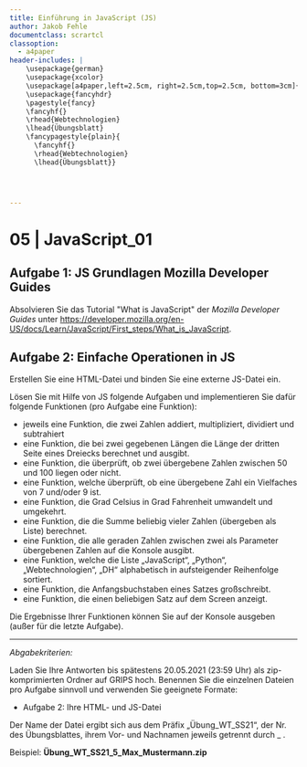 ```yaml
---
title: Einführung in JavaScript (JS)
author: Jakob Fehle
documentclass: scrartcl
classoption:
  - a4paper
header-includes: |
    \usepackage{german} 
	\usepackage{xcolor}
    \usepackage[a4paper,left=2.5cm, right=2.5cm,top=2.5cm, bottom=3cm]{geometry}
    \usepackage{fancyhdr}
    \pagestyle{fancy}
    \fancyhf{}
    \rhead{Webtechnologien}
    \lhead{Übungsblatt}
    \fancypagestyle{plain}{
      \fancyhf{}
      \rhead{Webtechnologien}
      \lhead{Übungsblatt}}




---
```



# 05 | JavaScript_01

## Aufgabe 1: JS Grundlagen Mozilla Developer Guides

Absolvieren Sie das Tutorial "What is JavaScript" der _Mozilla Developer Guides_ unter https://developer.mozilla.org/en-US/docs/Learn/JavaScript/First_steps/What_is_JavaScript.

## Aufgabe 2: Einfache Operationen in JS

Erstellen Sie eine HTML-Datei und binden Sie eine externe JS-Datei ein.

Lösen Sie mit Hilfe von JS folgende Aufgaben und implementieren Sie dafür folgende Funktionen (pro Aufgabe eine Funktion):

- jeweils eine Funktion, die zwei Zahlen addiert, multipliziert, dividiert und subtrahiert
- eine Funktion, die bei zwei gegebenen Längen die Länge der dritten Seite eines Dreiecks berechnet und ausgibt.
- eine Funktion, die überprüft, ob zwei übergebene Zahlen zwischen 50 und 100 liegen oder nicht.
- eine Funktion, welche überprüft, ob eine übergebene Zahl ein Vielfaches von 7 und/oder 9 ist.
- eine Funktion, die Grad Celsius in Grad Fahrenheit umwandelt und umgekehrt.
- eine Funktion, die die Summe beliebig vieler Zahlen (übergeben als Liste) berechnet.
- eine Funktion, die alle geraden Zahlen zwischen zwei als Parameter übergebenen Zahlen auf die Konsole ausgibt.
- eine Funktion, welche die Liste „JavaScript“, „Python“, „Webtechnologien“, „DH“ alphabetisch in aufsteigender Reihenfolge sortiert.
- eine Funktion, die Anfangsbuchstaben eines Satzes großschreibt.
- eine Funktion, die einen beliebigen Satz auf dem Screen anzeigt.

Die Ergebnisse Ihrer Funktionen können Sie auf der Konsole ausgeben (außer für die letzte Aufgabe).



------

*Abgabekriterien:*

Laden Sie Ihre Antworten bis spätestens 20.05.2021 (23:59 Uhr) als zip-komprimierten Ordner auf GRIPS hoch.  Benennen Sie die einzelnen Dateien pro Aufgabe sinnvoll und verwenden Sie geeignete Formate:

- Aufgabe 2: Ihre HTML- und JS-Datei

Der Name der Datei ergibt sich aus dem Präfix „Übung_WT_SS21“, der Nr. des Übungsblattes, ihrem Vor- und Nachnamen jeweils getrennt durch _ .

 

Beispiel: **Übung_WT_SS21_5_Max_Mustermann.zip**

